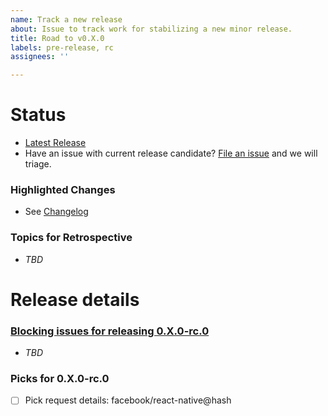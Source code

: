 ```yaml
---
name: Track a new release
about: Issue to track work for stabilizing a new minor release.
title: Road to v0.X.0
labels: pre-release, rc
assignees: ''

---
```

# Status
* [Latest Release](https://github.com/facebook/react-native/releases)
* Have an issue with current release candidate? [File an issue](https://github.com/react-native-community/releases/issues/new?assignees=&labels=triage%2Cpre-release&template=release_blocker_form.yml) and we will triage.

### Highlighted Changes
* See [Changelog](https://github.com/react-native-community/releases/blob/0.66-changelog/CHANGELOG.md)

### Topics for Retrospective
- _TBD_

# Release details
### [Blocking issues for releasing 0.X.0-rc.0](https://github.com/react-native-community/releases/issues?q=is%3Aissue+is%3Aopen+label%3Arelease-blocker)
* _TBD_
### Picks for 0.X.0-rc.0
- [ ] Pick request details: facebook/react-native@hash

